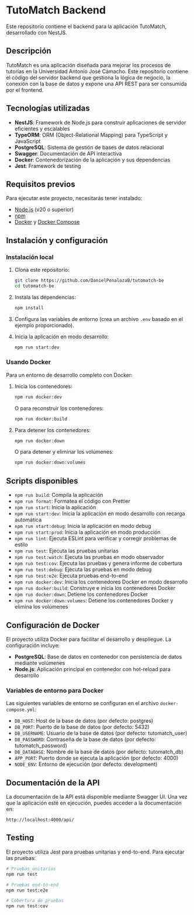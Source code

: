 # TutoMatch Backend

Este repositorio contiene el backend para la aplicación TutoMatch, desarrollado con NestJS.

## Descripción

TutoMatch es una aplicación diseñada para mejorar los procesos de tutorías en la Universidad Antonio José Camacho. Este repositorio contiene el código del servidor backend que gestiona la lógica de negocio, la conexión con la base de datos y expone una API REST para ser consumida por el frontend.

## Tecnologías utilizadas

- **NestJS**: Framework de Node.js para construir aplicaciones de servidor eficientes y escalables
- **TypeORM**: ORM (Object-Relational Mapping) para TypeScript y JavaScript
- **PostgreSQL**: Sistema de gestión de bases de datos relacional
- **Swagger**: Documentación de API interactiva
- **Docker**: Contenedorización de la aplicación y sus dependencias
- **Jest**: Framework de testing

## Requisitos previos

Para ejecutar este proyecto, necesitarás tener instalado:

- [Node.js](https://nodejs.org/) (v20 o superior)
- [npm](https://www.npmjs.com/)
- [Docker](https://www.docker.com/) y [Docker Compose](https://docs.docker.com/compose/)

## Instalación y configuración

### Instalación local

1. Clona este repositorio:
   ```bash
   git clone https://github.com/DanielPenalozaB/tutomatch-be
   cd tutomatch-be
   ```

2. Instala las dependencias:
   ```bash
   npm install
   ```

3. Configura las variables de entorno (crea un archivo `.env` basado en el ejemplo proporcionado).

4. Inicia la aplicación en modo desarrollo:
   ```bash
   npm run start:dev
   ```

### Usando Docker

Para un entorno de desarrollo completo con Docker:

1. Inicia los contenedores:
   ```bash
   npm run docker:dev
   ```

   O para reconstruir los contenedores:
   ```bash
   npm run docker:build
   ```

2. Para detener los contenedores:
   ```bash
   npm run docker:down
   ```

   O para detener y eliminar los volúmenes:
   ```bash
   npm run docker:down:volumes
   ```

## Scripts disponibles

- `npm run build`: Compila la aplicación
- `npm run format`: Formatea el código con Prettier
- `npm run start`: Inicia la aplicación
- `npm run start:dev`: Inicia la aplicación en modo desarrollo con recarga automática
- `npm run start:debug`: Inicia la aplicación en modo debug
- `npm run start:prod`: Inicia la aplicación en modo producción
- `npm run lint`: Ejecuta ESLint para verificar y corregir problemas de estilo
- `npm run test`: Ejecuta las pruebas unitarias
- `npm run test:watch`: Ejecuta las pruebas en modo observador
- `npm run test:cov`: Ejecuta las pruebas y genera informe de cobertura
- `npm run test:debug`: Ejecuta las pruebas en modo debug
- `npm run test:e2e`: Ejecuta pruebas end-to-end
- `npm run docker:dev`: Inicia los contenedores Docker en modo desarrollo
- `npm run docker:build`: Construye e inicia los contenedores Docker
- `npm run docker:down`: Detiene los contenedores Docker
- `npm run docker:down:volumes`: Detiene los contenedores Docker y elimina los volúmenes

## Configuración de Docker

El proyecto utiliza Docker para facilitar el desarrollo y despliegue. La configuración incluye:

- **PostgreSQL**: Base de datos en contenedor con persistencia de datos mediante volúmenes
- **Node.js**: Aplicación principal en contenedor con hot-reload para desarrollo

### Variables de entorno para Docker

Las siguientes variables de entorno se configuran en el archivo `docker-compose.yml`:

- `DB_HOST`: Host de la base de datos (por defecto: postgres)
- `DB_PORT`: Puerto de la base de datos (por defecto: 5432)
- `DB_USERNAME`: Usuario de la base de datos (por defecto: tutomatch_user)
- `DB_PASSWORD`: Contraseña de la base de datos (por defecto: tutomatch_password)
- `DB_DATABASE`: Nombre de la base de datos (por defecto: tutomatch_db)
- `APP_PORT`: Puerto donde se ejecuta la aplicación (por defecto: 4000)
- `NODE_ENV`: Entorno de ejecución (por defecto: development)

## Documentación de la API

La documentación de la API está disponible mediante Swagger UI. Una vez que la aplicación esté en ejecución, puedes acceder a la documentación en:

```
http://localhost:4000/api/
```

## Testing

El proyecto utiliza Jest para pruebas unitarias y end-to-end. Para ejecutar las pruebas:

```bash
# Pruebas unitarias
npm run test

# Pruebas end-to-end
npm run test:e2e

# Cobertura de pruebas
npm run test:cov
```
